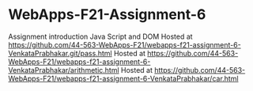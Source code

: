 # WebApps-F21-Assignment-6
Assignment introduction Java Script and DOM
Hosted at https://github.com/44-563-WebApps-F21/webapps-f21-assignment-6-VenkataPrabhakar.git/pass.html
Hosted at https://github.com/44-563-WebApps-F21/webapps-f21-assignment-6-VenkataPrabhakar/arithmetic.html
Hosted at https://github.com/44-563-WebApps-F21/webapps-f21-assignment-6-VenkataPrabhakar/car.html
